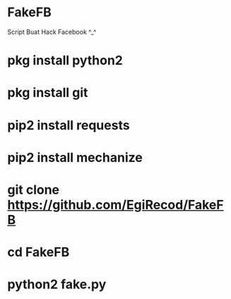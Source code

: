 # FakeFB
Script Buat Hack Facebook ^_^
# pkg install python2
# pkg install git
# pip2 install requests
# pip2 install mechanize
# git clone https://github.com/EgiRecod/FakeFB
# cd FakeFB
# python2 fake.py
